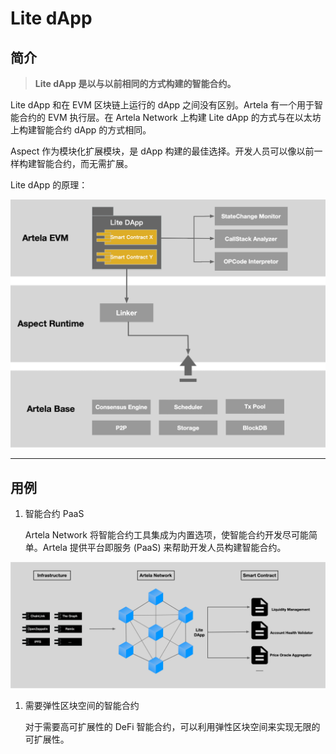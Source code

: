 # Lite dApp

## 简介

> **Lite dApp 是以与以前相同的方式构建的智能合约。**

Lite dApp 和在 EVM 区块链上运行的 dApp 之间没有区别。Artela 有一个用于智能合约的 EVM 执行层。在 Artela Network 上构建 Lite dApp 的方式与在以太坊上构建智能合约 dApp 的方式相同。

Aspect 作为模块化扩展模块，是 dApp 构建的最佳选择。开发人员可以像以前一样构建智能合约，而无需扩展。

Lite dApp 的原理：

![seventy_p](./img/1.png)

---

## 用例

1. 智能合约 PaaS
   
    Artela Network 将智能合约工具集成为内置选项，使智能合约开发尽可能简单。Artela 提供平台即服务 (PaaS) 来帮助开发人员构建智能合约。

![ninety_p](./img/2.png)

1. 需要弹性区块空间的智能合约
   
    对于需要高可扩展性的 DeFi 智能合约，可以利用弹性区块空间来实现无限的可扩展性。